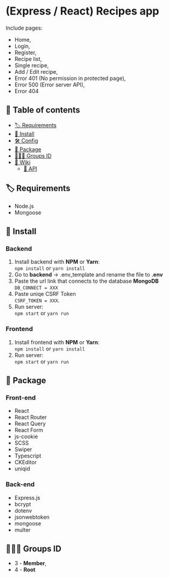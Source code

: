 # (Express / React) Recipes app

Include pages:

-   Home,
-   Login,
-   Register,
-   Recipe list,
-   Single recipe,
-   Add / Edit recipe,
-   Error 401 (No permission in protected page),
-   Error 500 (Error server API),
-   Error 404

## 📖 Table of contents

-   [🏷️ Requirements](#user-content-️-requirements)
-   [🧰 Install](#user-content--install)
-   [🛠️ Config](https://github.com/aXenDeveloper/express-react-recipes/wiki/Config)
-   [📂 Package](#user-content--package)
-   [👨‍👧‍👦 Groups ID](#user-content--groups-id)
-   [📖 Wiki](https://github.com/aXenDeveloper/express-react-recipes/wiki)
    -   [📡 API](https://github.com/aXenDeveloper/express-react-recipes/wiki/API)

## 🏷️ Requirements

-   Node.js
-   Mongoose

## 🧰 Install

### Backend

1. Install backend with **NPM** or **Yarn**:  
   `npm install` or `yarn install`
2. Go to **backend** -> .env_template and rename the file to **.env**
3. Paste the url link that connects to the database **MongoDB**  
   `DB_CONNECT = XXX`
4. Paste uniqe CSRF Token  
   `CSRF_TOKEN = XXX`.
5. Run server:  
   `npm start` or `yarn run`

### Frontend

1. Install frontend with **NPM** or **Yarn**:  
   `npm install` or `yarn install`
2. Run server:  
   `npm start` or `yarn run`

## 📂 Package

### Front-end

-   React
-   React Router
-   React Query
-   React Form
-   js-cookie
-   SCSS
-   Swiper
-   Typescript
-   CKEditor
-   uniqid

### Back-end

-   Express.js
-   bcrypt
-   dotenv
-   jsonwebtoken
-   mongoose
-   multer

## 👨‍👧‍👦 Groups ID

-   3 - **Member**,
-   4 - **Root**
